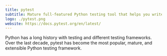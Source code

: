 ```yaml
---
title: pytest
subtitle: Mature full-featured Python testing tool that helps you write better programs
logo: ./pytest.png
website: https://docs.pytest.org/en/latest/
---
```


Python has a long history with testing and different testing frameworks. Over the last decade, pytest has become the most popular, mature, and extensible Python testing framework.

